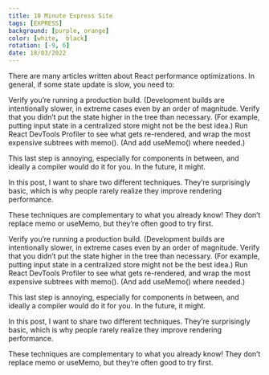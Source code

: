 ```yaml
---
title: 10 Minute Express Site
tags: [EXPRESS]
background: [purple, orange]
color: [white,  black]
rotation: [-9, 6]
date: 18/03/2022
---
```


There are many articles written about React performance optimizations. In general, if some state update is slow, you need to:

Verify you’re running a production build. (Development builds are intentionally slower, in extreme cases even by an order of magnitude.
Verify that you didn’t put the state higher in the tree than necessary. (For example, putting input state in a centralized store might not be the best idea.)
Run React DevTools Profiler to see what gets re-rendered, and wrap the most expensive subtrees with memo(). (And add useMemo() where needed.)

This last step is annoying, especially for components in between, and ideally a compiler would do it for you. In the future, it might.

In this post, I want to share two different techniques. They’re surprisingly basic, which is why people rarely realize they improve rendering performance.

These techniques are complementary to what you already know! They don’t replace memo or useMemo, but they’re often good to try first.

Verify you’re running a production build. (Development builds are intentionally slower, in extreme cases even by an order of magnitude.
Verify that you didn’t put the state higher in the tree than necessary. (For example, putting input state in a centralized store might not be the best idea.)
Run React DevTools Profiler to see what gets re-rendered, and wrap the most expensive subtrees with memo(). (And add useMemo() where needed.)

This last step is annoying, especially for components in between, and ideally a compiler would do it for you. In the future, it might.

In this post, I want to share two different techniques. They’re surprisingly basic, which is why people rarely realize they improve rendering performance.

These techniques are complementary to what you already know! They don’t replace memo or useMemo, but they’re often good to try first.

